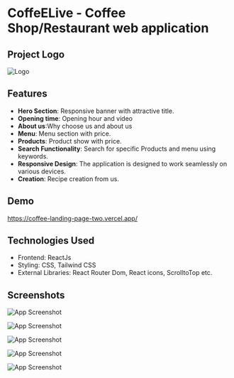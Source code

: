 
# CoffeELive - Coffee Shop/Restaurant web application


## Project Logo
![Logo](https://i.ibb.co.com/kGpPj8Q/download.png)


## Features

- **Hero Section**: Responsive banner with attractive title.
- **Opening time**: Opening hour and video
- **About us**:Why choose us and about us
- **Menu**: Menu section with price.
- **Products**: Product show with price.
- **Search Functionality**: Search for specific Products and menu using keywords.
- **Responsive Design**: The application is designed to work seamlessly on various devices.
- **Creation**: Recipe creation from us.

## Demo

https://coffee-landing-page-two.vercel.app/


## Technologies Used

- Frontend: ReactJs
- Styling: CSS, Tailwind CSS
- External Libraries: React Router Dom, React icons, ScrolltoTop etc.



## Screenshots


![App Screenshot](https://i.ibb.co.com/z89Sw1H/Screenshot-from-2025-01-12-15-07-29.png)

![App Screenshot](https://i.ibb.co.com/gFDQ0Zq/Screenshot-from-2025-01-12-15-07-43.png)

![App Screenshot](https://i.ibb.co.com/crW2rzK/Screenshot-from-2025-01-12-15-08-14.png)

![App Screenshot](https://i.ibb.co.com/r3sj5yw/Screenshot-from-2025-01-12-15-08-32.png)

![App Screenshot](https://i.ibb.co.com/RhyjPkd/Screenshot-from-2025-01-12-15-16-14.png)

